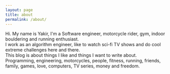 ```yaml
---
layout: page
title: about
permalink: /about/
---
```


Hi.
My name is Yakir, I'm a Software engineer, motorcycle rider, gym, indoor bouldering and running enthusiast.\
I work as an algorithm engineer, like to watch sci-fi TV shows and do cool extreme challenges here and there.\
This blog is about things I like and things I want to write about.\
Programming, engineering, motorcycles, people, fitness, running, friends, family, games, love, computers, TV series,
money and freedom.